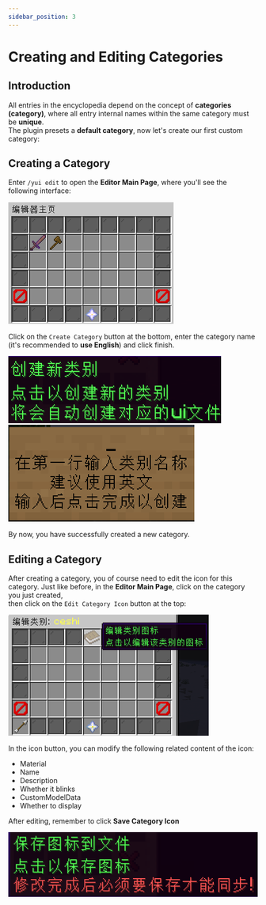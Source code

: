```yaml
---
sidebar_position: 3
---
```


# Creating and Editing Categories

## Introduction

All entries in the encyclopedia depend on the concept of **categories (category)**, where all entry internal names within the same category must be **unique**.  
The plugin presets a **default category**, now let's create our first custom category:  

## Creating a Category

Enter `/yui edit` to open the **Editor Main Page**, where you'll see the following interface:  

![main_editor](./_images_/main_editor.png)

Click on the `Create Category` button at the bottom, enter the category name (it's recommended to **use English**) and click finish.

![create_new_category](./_images_/create_new_category.png)  
![input_category_name](./_images_/input_category_name.png)

By now, you have successfully created a new category.

## Editing a Category

After creating a category, you of course need to edit the icon for this category. Just like before, in the **Editor Main Page**, click on the category you just created,  
then click on the `Edit Category Icon` button at the top:  

![edit_category](./_images_/edit_category_icon.png)

In the icon button, you can modify the following related content of the icon:  
- Material
- Name
- Description
- Whether it blinks
- CustomModelData
- Whether to display

After editing, remember to click **Save Category Icon**

![save_category_icon](./_images_/save_category_icon.png)
